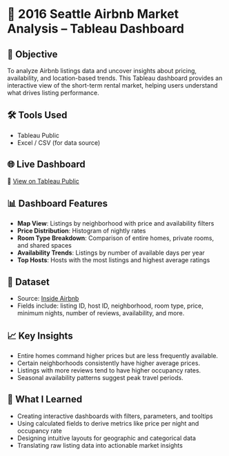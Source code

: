 # 🏡 2016 Seattle Airbnb Market Analysis – Tableau Dashboard

## 📌 Objective
To analyze Airbnb listings data and uncover insights about pricing, availability, and location-based trends. This Tableau dashboard provides an interactive view of the short-term rental market, helping users understand what drives listing performance.

## 🛠️ Tools Used
- Tableau Public
- Excel / CSV (for data source)

## 🌐 Live Dashboard
🔗 [View on Tableau Public](https://public.tableau.com/app/profile/your-username/viz/AirbnbMarketAnalysis/Overview)

## 📊 Dashboard Features
- **Map View**: Listings by neighborhood with price and availability filters
- **Price Distribution**: Histogram of nightly rates
- **Room Type Breakdown**: Comparison of entire homes, private rooms, and shared spaces
- **Availability Trends**: Listings by number of available days per year
- **Top Hosts**: Hosts with the most listings and highest average ratings

## 📂 Dataset
- Source: [Inside Airbnb](http://insideairbnb.com/get-the-data.html)
- Fields include: listing ID, host ID, neighborhood, room type, price, minimum nights, number of reviews, availability, and more.

## 📈 Key Insights
- Entire homes command higher prices but are less frequently available.
- Certain neighborhoods consistently have higher average prices.
- Listings with more reviews tend to have higher occupancy rates.
- Seasonal availability patterns suggest peak travel periods.

## 🧠 What I Learned
- Creating interactive dashboards with filters, parameters, and tooltips
- Using calculated fields to derive metrics like price per night and occupancy rate
- Designing intuitive layouts for geographic and categorical data
- Translating raw listing data into actionable market insights
